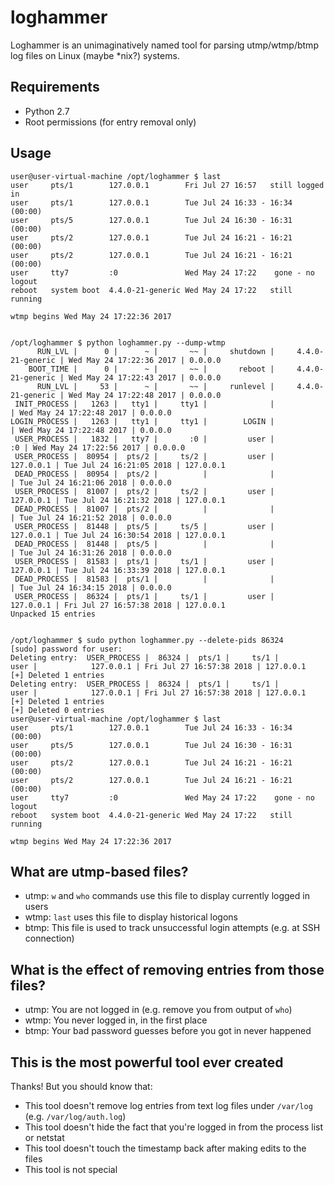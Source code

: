 # loghammer
Loghammer is an unimaginatively named tool for parsing utmp/wtmp/btmp log files on Linux (maybe *nix?) systems.

## Requirements

- Python 2.7
- Root permissions (for entry removal only)

## Usage

```
user@user-virtual-machine /opt/loghammer $ last
user     pts/1        127.0.0.1        Fri Jul 27 16:57   still logged in
user     pts/1        127.0.0.1        Tue Jul 24 16:33 - 16:34  (00:00)
user     pts/5        127.0.0.1        Tue Jul 24 16:30 - 16:31  (00:00)
user     pts/2        127.0.0.1        Tue Jul 24 16:21 - 16:21  (00:00)
user     pts/2        127.0.0.1        Tue Jul 24 16:21 - 16:21  (00:00)
user     tty7         :0               Wed May 24 17:22    gone - no logout
reboot   system boot  4.4.0-21-generic Wed May 24 17:22   still running

wtmp begins Wed May 24 17:22:36 2017


/opt/loghammer $ python loghammer.py --dump-wtmp
      RUN_LVL |      0 |      ~ |       ~~ |     shutdown |     4.4.0-21-generic | Wed May 24 17:22:36 2017 | 0.0.0.0
    BOOT_TIME |      0 |      ~ |       ~~ |       reboot |     4.4.0-21-generic | Wed May 24 17:22:43 2017 | 0.0.0.0
      RUN_LVL |     53 |      ~ |       ~~ |     runlevel |     4.4.0-21-generic | Wed May 24 17:22:48 2017 | 0.0.0.0
 INIT_PROCESS |   1263 |   tty1 |     tty1 |              |                      | Wed May 24 17:22:48 2017 | 0.0.0.0
LOGIN_PROCESS |   1263 |   tty1 |     tty1 |        LOGIN |                      | Wed May 24 17:22:48 2017 | 0.0.0.0
 USER_PROCESS |   1832 |   tty7 |       :0 |         user |                   :0 | Wed May 24 17:22:56 2017 | 0.0.0.0
 USER_PROCESS |  80954 |  pts/2 |     ts/2 |         user |            127.0.0.1 | Tue Jul 24 16:21:05 2018 | 127.0.0.1
 DEAD_PROCESS |  80954 |  pts/2 |          |              |                      | Tue Jul 24 16:21:06 2018 | 0.0.0.0
 USER_PROCESS |  81007 |  pts/2 |     ts/2 |         user |            127.0.0.1 | Tue Jul 24 16:21:32 2018 | 127.0.0.1
 DEAD_PROCESS |  81007 |  pts/2 |          |              |                      | Tue Jul 24 16:21:52 2018 | 0.0.0.0
 USER_PROCESS |  81448 |  pts/5 |     ts/5 |         user |            127.0.0.1 | Tue Jul 24 16:30:54 2018 | 127.0.0.1
 DEAD_PROCESS |  81448 |  pts/5 |          |              |                      | Tue Jul 24 16:31:26 2018 | 0.0.0.0
 USER_PROCESS |  81583 |  pts/1 |     ts/1 |         user |            127.0.0.1 | Tue Jul 24 16:33:39 2018 | 127.0.0.1
 DEAD_PROCESS |  81583 |  pts/1 |          |              |                      | Tue Jul 24 16:34:15 2018 | 0.0.0.0
 USER_PROCESS |  86324 |  pts/1 |     ts/1 |         user |            127.0.0.1 | Fri Jul 27 16:57:38 2018 | 127.0.0.1
Unpacked 15 entries


/opt/loghammer $ sudo python loghammer.py --delete-pids 86324
[sudo] password for user:
Deleting entry:  USER_PROCESS |  86324 |  pts/1 |     ts/1 |         user |            127.0.0.1 | Fri Jul 27 16:57:38 2018 | 127.0.0.1
[+] Deleted 1 entries
Deleting entry:  USER_PROCESS |  86324 |  pts/1 |     ts/1 |         user |            127.0.0.1 | Fri Jul 27 16:57:38 2018 | 127.0.0.1
[+] Deleted 1 entries
[+] Deleted 0 entries
user@user-virtual-machine /opt/loghammer $ last
user     pts/1        127.0.0.1        Tue Jul 24 16:33 - 16:34  (00:00)
user     pts/5        127.0.0.1        Tue Jul 24 16:30 - 16:31  (00:00)
user     pts/2        127.0.0.1        Tue Jul 24 16:21 - 16:21  (00:00)
user     pts/2        127.0.0.1        Tue Jul 24 16:21 - 16:21  (00:00)
user     tty7         :0               Wed May 24 17:22    gone - no logout
reboot   system boot  4.4.0-21-generic Wed May 24 17:22   still running

wtmp begins Wed May 24 17:22:36 2017
```

## What are utmp-based files?

- utmp: `w` and `who` commands use this file to display currently logged in users
- wtmp: `last` uses this file to display historical logons
- btmp: This file is used to track unsuccessful login attempts (e.g. at SSH connection)

## What is the effect of removing entries from those files?

- utmp: You are not logged in (e.g. remove you from output of `who`)
- wtmp: You never logged in, in the first place
- btmp: Your bad password guesses before you got in never happened

## This is the most powerful tool ever created

Thanks! But you should know that:

- This tool doesn't remove log entries from text log files under `/var/log` (e.g. `/var/log/auth.log`)
- This tool doesn't hide the fact that you're logged in from the process list or netstat
- This tool doesn't touch the timestamp back after making edits to the files
- This tool is not special

